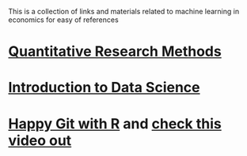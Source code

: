 This is a collection of links and materials related to machine learning in economics for easy of references
# [Quantitative Research Methods](https://bookdown.org/josiesmith/qrmbook) 
# [Introduction to Data Science](https://bookdown.org/ronsarafian/IntrotoDS)
# [Happy Git with R](https://rstudio.com/resources/rstudioconf-2017/happy-git-and-gihub-for-the-user-tutorial) and [check this video out](https://www.youtube.com/watch?v=E2d91v1Twcc)
